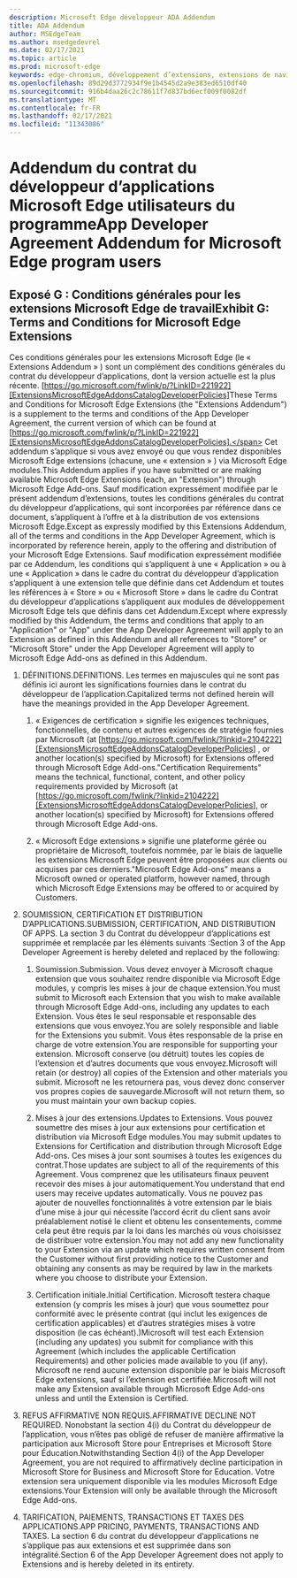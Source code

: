 ```yaml
---
description: Microsoft Edge développeur ADA Addendum
title: ADA Addendum
author: MSEdgeTeam
ms.author: msedgedevrel
ms.date: 02/17/2021
ms.topic: article
ms.prod: microsoft-edge
keywords: edge-chromium, développement d’extensions, extensions de navigateur, addons, centre de partenaires, développeur
ms.openlocfilehash: 89d29d3772934f9e1b4545d2a9e383ed6510df40
ms.sourcegitcommit: 916b4daa26c2c78611f7d837bd6ecf009f0082df
ms.translationtype: MT
ms.contentlocale: fr-FR
ms.lasthandoff: 02/17/2021
ms.locfileid: "11343086"
---
```

# <span data-ttu-id="5e1fc-104">Addendum du contrat du développeur d’applications Microsoft Edge utilisateurs du programme</span><span class="sxs-lookup"><span data-stu-id="5e1fc-104">App Developer Agreement Addendum for Microsoft Edge program users</span></span>  

## <span data-ttu-id="5e1fc-105">Exposé G : Conditions générales pour les extensions Microsoft Edge de travail</span><span class="sxs-lookup"><span data-stu-id="5e1fc-105">Exhibit G: Terms and Conditions for Microsoft Edge Extensions</span></span>  

<span data-ttu-id="5e1fc-106">Ces conditions générales pour les extensions Microsoft Edge \(le « Extensions Addendum » \) sont un complément des conditions générales du contrat du développeur d’applications, dont la version actuelle est la plus récente. [https://go.microsoft.com/fwlink/p/?LinkID=221922][ExtensionsMicrosoftEdgeAddonsCatalogDeveloperPolicies]</span><span class="sxs-lookup"><span data-stu-id="5e1fc-106">These Terms and Conditions for Microsoft Edge Extensions \(the "Extensions Addendum"\) is a supplement to the terms and conditions of the App Developer Agreement, the current version of which can be found at [https://go.microsoft.com/fwlink/p/?LinkID=221922][ExtensionsMicrosoftEdgeAddonsCatalogDeveloperPolicies].</span></span>  <span data-ttu-id="5e1fc-107">Cet addendum s’applique si vous avez envoyé ou que vous rendez disponibles Microsoft Edge extensions \(chacune, une « extension » \) via Microsoft Edge modules.</span><span class="sxs-lookup"><span data-stu-id="5e1fc-107">This Addendum applies if you have submitted or are making available Microsoft Edge Extensions \(each, an "Extension"\) through Microsoft Edge Add-ons.</span></span>  <span data-ttu-id="5e1fc-108">Sauf modification expressément modifiée par le présent addendum d’extensions, toutes les conditions générales du contrat du développeur d’applications, qui sont incorporées par référence dans ce document, s’appliquent à l’offre et à la distribution de vos extensions Microsoft Edge.</span><span class="sxs-lookup"><span data-stu-id="5e1fc-108">Except as expressly modified by this Extensions Addendum, all of the terms and conditions in the App Developer Agreement, which is incorporated by reference herein, apply to the offering and distribution of your Microsoft Edge Extensions.</span></span>  <span data-ttu-id="5e1fc-109">Sauf modification expressément modifiée par ce Addendum, les conditions qui s’appliquent à une « Application » ou à une « Application » dans le cadre du contrat du développeur d’application s’appliquent à une extension telle que définie dans cet Addendum et toutes les références à « Store » ou « Microsoft Store » dans le cadre du Contrat du développeur d’applications s’appliquent aux modules de développement Microsoft Edge tels que définis dans cet Addendum.</span><span class="sxs-lookup"><span data-stu-id="5e1fc-109">Except where expressly modified by this Addendum, the terms and conditions that apply to an "Application" or "App" under the App Developer Agreement will apply to an Extension as defined in this Addendum and all references to "Store" or "Microsoft Store" under the App Developer Agreement will apply to Microsoft Edge Add-ons as defined in this Addendum.</span></span>  

1.  <span data-ttu-id="5e1fc-110">DÉFINITIONS.</span><span class="sxs-lookup"><span data-stu-id="5e1fc-110">DEFINITIONS.</span></span>  <span data-ttu-id="5e1fc-111">Les termes en majuscules qui ne sont pas définis ici auront les significations fournies dans le contrat du développeur de l’application.</span><span class="sxs-lookup"><span data-stu-id="5e1fc-111">Capitalized terms not defined herein will have the meanings provided in the App Developer Agreement.</span></span>  

    1.  <span data-ttu-id="5e1fc-112">« Exigences de certification » signifie les exigences techniques, fonctionnelles, de contenu et autres exigences de stratégie fournies par Microsoft \(at [https://go.microsoft.com/fwlink/?linkid=2104222][ExtensionsMicrosoftEdgeAddonsCatalogDeveloperPolicies] , or another location\(s\) specified by Microsoft\) for Extensions offered through Microsoft Edge Add-ons.</span><span class="sxs-lookup"><span data-stu-id="5e1fc-112">"Certification Requirements" means the technical, functional, content, and other policy requirements provided by Microsoft \(at [https://go.microsoft.com/fwlink/?linkid=2104222][ExtensionsMicrosoftEdgeAddonsCatalogDeveloperPolicies], or another location\(s\) specified by Microsoft\) for Extensions offered through Microsoft Edge Add-ons.</span></span>  

    1.  <span data-ttu-id="5e1fc-113">« Microsoft Edge extensions » signifie une plateforme gérée ou propriétaire de Microsoft, toutefois nommée, par le biais de laquelle les extensions Microsoft Edge peuvent être proposées aux clients ou acquises par ces derniers.</span><span class="sxs-lookup"><span data-stu-id="5e1fc-113">"Microsoft Edge Add-ons" means a Microsoft owned or operated platform, however named, through which Microsoft Edge Extensions may be offered to or acquired by Customers.</span></span>

1.  <span data-ttu-id="5e1fc-114">SOUMISSION, CERTIFICATION ET DISTRIBUTION D’APPLICATIONS.</span><span class="sxs-lookup"><span data-stu-id="5e1fc-114">SUBMISSION, CERTIFICATION, AND DISTRIBUTION OF APPS.</span></span>  <span data-ttu-id="5e1fc-115">La section 3 du Contrat du développeur d’applications est supprimée et remplacée par les éléments suivants :</span><span class="sxs-lookup"><span data-stu-id="5e1fc-115">Section 3 of the App Developer Agreement is hereby deleted and replaced by the following:</span></span>  

    1.  <span data-ttu-id="5e1fc-116">Soumission.</span><span class="sxs-lookup"><span data-stu-id="5e1fc-116">Submission.</span></span>  <span data-ttu-id="5e1fc-117">Vous devez envoyer à Microsoft chaque extension que vous souhaitez rendre disponible via Microsoft Edge modules, y compris les mises à jour de chaque extension.</span><span class="sxs-lookup"><span data-stu-id="5e1fc-117">You must submit to Microsoft each Extension that you wish to make available through Microsoft Edge Add-ons, including any updates to each Extension.</span></span>  <span data-ttu-id="5e1fc-118">Vous êtes le seul responsable et responsable des extensions que vous envoyez.</span><span class="sxs-lookup"><span data-stu-id="5e1fc-118">You are solely responsible and liable for the Extensions you submit.</span></span>  <span data-ttu-id="5e1fc-119">Vous êtes responsable de la prise en charge de votre extension.</span><span class="sxs-lookup"><span data-stu-id="5e1fc-119">You are responsible for supporting your extension.</span></span>  <span data-ttu-id="5e1fc-120">Microsoft conserve \(ou détruit\) toutes les copies de l’extension et d’autres documents que vous envoyez.</span><span class="sxs-lookup"><span data-stu-id="5e1fc-120">Microsoft will retain \(or destroy\) all copies of the Extension and other materials you submit.</span></span>  <span data-ttu-id="5e1fc-121">Microsoft ne les retournera pas, vous devez donc conserver vos propres copies de sauvegarde.</span><span class="sxs-lookup"><span data-stu-id="5e1fc-121">Microsoft will not return them, so you must maintain your own backup copies.</span></span>  

    1.  <span data-ttu-id="5e1fc-122">Mises à jour des extensions.</span><span class="sxs-lookup"><span data-stu-id="5e1fc-122">Updates to Extensions.</span></span>  <span data-ttu-id="5e1fc-123">Vous pouvez soumettre des mises à jour aux extensions pour certification et distribution via Microsoft Edge modules.</span><span class="sxs-lookup"><span data-stu-id="5e1fc-123">You may submit updates to Extensions for Certification and distribution through Microsoft Edge Add-ons.</span></span>  <span data-ttu-id="5e1fc-124">Ces mises à jour sont soumises à toutes les exigences du contrat.</span><span class="sxs-lookup"><span data-stu-id="5e1fc-124">Those updates are subject to all of the requirements of this Agreement.</span></span>  <span data-ttu-id="5e1fc-125">Vous comprenez que les utilisateurs finaux peuvent recevoir des mises à jour automatiquement.</span><span class="sxs-lookup"><span data-stu-id="5e1fc-125">You understand that end users may receive updates automatically.</span></span>  <span data-ttu-id="5e1fc-126">Vous ne pouvez pas ajouter de nouvelles fonctionnalités à votre extension par le biais d’une mise à jour qui nécessite l’accord écrit du client sans avoir préalablement notisé le client et obtenu les consentements, comme cela peut être requis par la loi dans les marchés où vous choisissez de distribuer votre extension.</span><span class="sxs-lookup"><span data-stu-id="5e1fc-126">You may not add any new functionality to your Extension via an update which requires written consent from the Customer without first providing notice to the Customer and obtaining any consents as may be required by law in the markets where you choose to distribute your Extension.</span></span>  

    1.  <span data-ttu-id="5e1fc-127">Certification initiale.</span><span class="sxs-lookup"><span data-stu-id="5e1fc-127">Initial Certification.</span></span>  <span data-ttu-id="5e1fc-128">Microsoft testera chaque extension \(y compris les mises à jour\) que vous soumettez pour conformité avec le présente contrat \(qui inclut les exigences de certification applicables\) et d’autres stratégies mises à votre disposition \(le cas échéant).)</span><span class="sxs-lookup"><span data-stu-id="5e1fc-128">Microsoft will test each Extension \(including any updates\) you submit for compliance with this Agreement \(which includes the applicable Certification Requirements\) and other policies made available to you \(if any\).</span></span>  <span data-ttu-id="5e1fc-129">Microsoft ne rend aucune extension disponible par le biais Microsoft Edge extensions, sauf si l’extension est certifiée.</span><span class="sxs-lookup"><span data-stu-id="5e1fc-129">Microsoft will not make any Extension available through Microsoft Edge Add-ons unless and until the Extension is Certified.</span></span>  

1.  <span data-ttu-id="5e1fc-130">REFUS AFFIRMATIVE NON REQUIS.</span><span class="sxs-lookup"><span data-stu-id="5e1fc-130">AFFIRMATIVE DECLINE NOT REQUIRED.</span></span>  <span data-ttu-id="5e1fc-131">Nonobstant la section 4\(i\) du Contrat du développeur de l’application, vous n’êtes pas obligé de refuser de manière affirmative la participation aux Microsoft Store pour Entreprises et Microsoft Store pour Éducation.</span><span class="sxs-lookup"><span data-stu-id="5e1fc-131">Notwithstanding Section 4\(i\) of the App Developer Agreement, you are not required to affirmatively decline participation in Microsoft Store for Business and Microsoft Store for Education.</span></span>  <span data-ttu-id="5e1fc-132">Votre extension sera uniquement disponible via les modules Microsoft Edge extensions.</span><span class="sxs-lookup"><span data-stu-id="5e1fc-132">Your Extension will only be available through the Microsoft Edge Add-ons.</span></span>  

1.  <span data-ttu-id="5e1fc-133">TARIFICATION, PAIEMENTS, TRANSACTIONS ET TAXES DES APPLICATIONS.</span><span class="sxs-lookup"><span data-stu-id="5e1fc-133">APP PRICING, PAYMENTS, TRANSACTIONS AND TAXES.</span></span>  <span data-ttu-id="5e1fc-134">La section 6 du contrat du développeur d’applications ne s’applique pas aux extensions et est supprimée dans son intégralité.</span><span class="sxs-lookup"><span data-stu-id="5e1fc-134">Section 6 of the App Developer Agreement does not apply to Extensions and is hereby deleted in its entirety.</span></span>  

<!-- links -->  

[ExtensionsMicrosoftEdgeAddonsCatalogDeveloperPolicies]: ./developer-policies.md "Microsoft Edge Les modules de développement stockent les stratégies de | Documents Microsoft"  
